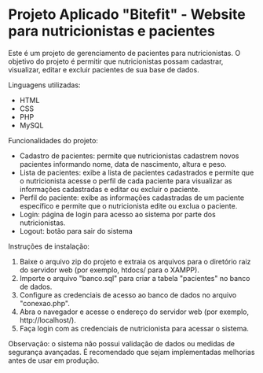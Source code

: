 # Projeto Aplicado "Bitefit" - Website para nutricionistas e pacientes

Este é um projeto de gerenciamento de pacientes para nutricionistas. O objetivo do projeto é permitir que nutricionistas possam cadastrar, visualizar, editar e excluir pacientes de sua base de dados.

Linguagens utilizadas: 

- HTML
- CSS
- PHP
- MySQL

Funcionalidades do projeto:

- Cadastro de pacientes: permite que nutricionistas cadastrem novos pacientes informando nome, data de nascimento, altura e peso.
- Lista de pacientes: exibe a lista de pacientes cadastrados e permite que o nutricionista acesse o perfil de cada paciente para visualizar as informações cadastradas e editar ou excluir o paciente.
- Perfil do paciente: exibe as informações cadastradas de um paciente específico e permite que o nutricionista edite ou exclua o paciente.
- Login: página de login para acesso ao sistema por parte dos nutricionistas.
- Logout: botão para sair do sistema

Instruções de instalação:

1) Baixe o arquivo zip do projeto e extraia os arquivos para o diretório raiz do servidor web (por exemplo, htdocs/ para o XAMPP).
2) Importe o arquivo "banco.sql" para criar a tabela "pacientes" no banco de dados.
3) Configure as credenciais de acesso ao banco de dados no arquivo "conexao.php".
4) Abra o navegador e acesse o endereço do servidor web (por exemplo, http://localhost/).
5) Faça login com as credenciais de nutricionista para acessar o sistema.

Observação: o sistema não possui validação de dados ou medidas de segurança avançadas. É recomendado que sejam implementadas melhorias antes de usar em produção.



